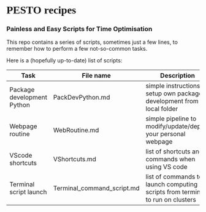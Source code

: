 # <span style="font-family:fantasy; font-size:1em;">PESTO recipes</span>
### Painless and Easy Scripts for Time Optimisation
<!-- or shotcuts -->

This repo contains a series of scripts, sometimes just a few lines, to remember how to perform a few not-so-common tasks.

Here is a (hopefully up-to-date) list of scripts:

| Task | File name |Description |
|-----|----|------|
| Package development Python| PackDevPython.md| simple instructions to setup own package development from local folder|
| Webpage routine| WebRoutine.md| simple pipeline to modify/update/deploy your personal webpage |
| VScode shortcuts| VShortcuts.md| list of shortcuts and commands when using VS code|
|Terminal script launch| Terminal_command_script.md| list of commands to launch computing scripts from terminal to run on clusters|

<!-- The SCRTP manages high performance computing (HPC) facilities that are available for you to use.  First you will need an SCRTP account (which differs from, but requires your normal Warwick ITS account).  Obtain your SCRTP account [here](https://warwick.ac.uk/research/rtp/sc/desktop/gettingstarted). -->
